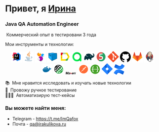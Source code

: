 <h1>Привет, я <a href="(https://github.com/theQuietFox)" target="_blank">Ирина</a></h1>
<h3>Java QA Automation Engineer</h3>
&nbsp;Коммерческий опыт в тестировани 3 года

Мои инструменты и технологии:
<p align="center">
<img width="7%" title="IntelliJ IDEA" src="src/resources/Idea.svg">
<img width="7%" title="Java" src="src/resources/Java.svg">
<img width="7%" title="Selenide" src="src/resources/Selenide.svg">
<img width="7%" title="Selenoid" src="src/resources/Selenoid.svg">
<img width="7%" title="Allure Report" src="src/resources/Allure.svg">
<img width="7%" title="Allure Test Ops" src="src/resources/Allure_TO.svg">
<img width="7%" title="Gradle" src="src/resources/Gradle.svg">
<img width="7%" title="JUnit5" src="src/resources/Junit5.svg">
<img width="7%" title="Git" src="src/resources/Git.svg">
<img width="7%" title="GitHub" src="src/resources/Github.png">
<img width="7%" title="GitLab" src="src/resources/gitlab_logo_logos_icon.png">
<img width="7%" title="Jenkins" src="src/resources/Jenkins.svg">
<img width="7%" title="Docker" src="src/resources/Docker.svg">
<img width="7%" title="Rest Assured" src="src/resources/Rest-Assured.png">
<img width="7%" title="Maven" src="src/resources/Maven.svg">
<img width="7%" title="Postman" src="src/resources/Postman.svg">
<img width="7%" title="Swagger" src="src/resources/Swagger.svg">
<img width="7%" title="Jira" src="src/resources/Jira.svg">
<img width="7%" title="Confluence" src="src/resources/Confluence.svg">
</p>


📚 &nbsp;Мне нравится исследовать и изучать новые технологии \
🐞 &nbsp;Провожу ручное тестирование\
👩🏻‍💻 &nbsp;Автоматизирую тест-кейсы
&nbsp;


### Вы можете найти меня:

+  Telegram - https://t.me/ImQafox
+ Почта - qa@irakulikova.ru

